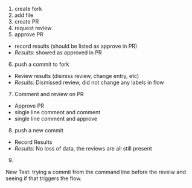 1. create fork
2. add file
3. create PR
4. request review
5. approve PR
 - record results (should be listed as approve in PR)
 - _Results:_ showed as approved in PR
6. push a commit to fork
 - Review results (dismiss review, change entry, etc)
 - _Results:_ Dismissed review, did not change any labels in flow
7. Comment and review on PR
 - Approve PR
 - single line comment and comment
 - single line comment and approve
8. push a new commit
 - Record Results
 - _Results:_ No loss of data, the reviews are all still present
9.

New Test:
trying a commit from the command line before the reveiw and seeing if that triggers the flow. 
